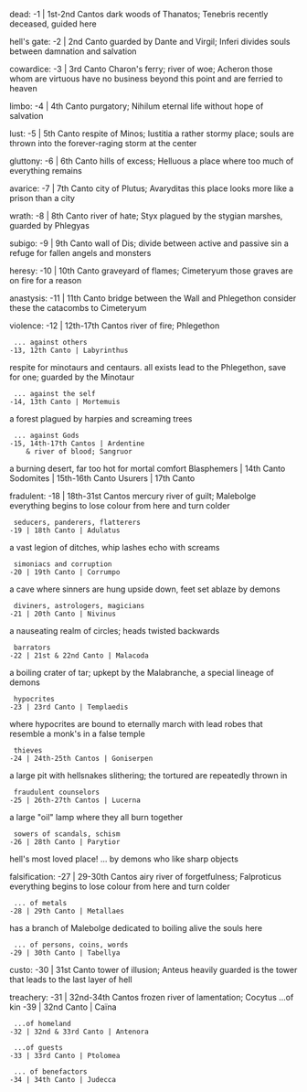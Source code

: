 dead: -1 | 1st-2nd Cantos
	dark woods of Thanatos; Tenebris
   recently deceased, guided here

hell's gate: -2 | 2nd Canto
	guarded by Dante and Virgil; Inferi
   divides souls between damnation and salvation

cowardice: -3 | 3rd Canto
	 Charon's ferry; river of woe; Acheron
   those whom are virtuous have no business beyond this point and are ferried to heaven

limbo: -4 | 4th Canto
	purgatory; Nihilum
   eternal life without hope of salvation

lust: -5 | 5th Canto
	respite of Minos; Iustitia
   a rather stormy place; souls are thrown into the forever-raging storm at the center

gluttony: -6 | 6th Canto
	hills of excess; Helluous
   a place where too much of everything remains

avarice: -7 | 7th Canto
	city of Plutus; Avaryditas
   this place looks more like a prison than a city

wrath: -8 | 8th Canto
	river of hate; Styx
   plagued by the stygian marshes, guarded by Phlegyas

subigo: -9 | 9th Canto
	wall of Dis; divide between active and passive sin
   a refuge for fallen angels and monsters

heresy: -10 | 10th Canto
	graveyard of flames; Cimeteryum
   those graves are on fire for a reason

anastysis: -11 | 11th Canto
	bridge between the Wall and Phlegethon
   consider these the catacombs to Cimeteryum

violence: -12 | 12th-17th Cantos
	river of fire; Phlegethon

     ... against others
	-13, 12th Canto | Labyrinthus
   respite for minotaurs and centaurs. all exists lead to the Phlegethon, save for one; guarded by the Minotaur

     ... against the self
	-14, 13th Canto | Mortemuis
   a forest plagued by harpies and screaming trees

     ... against Gods
	-15, 14th-17th Cantos | Ardentine
		& river of blood; Sangruor
   a burning desert, far too hot for mortal comfort
	   Blasphemers | 14th Canto
	   Sodomites | 15th-16th Canto
	   Usurers | 17th Canto

fradulent: -18 | 18th-31st Cantos
	mercury river of guilt; Malebolge
   everything begins to lose colour from here and turn colder

     seducers, panderers, flatterers
	-19 | 18th Canto | Adulatus
   a vast legion of ditches, whip lashes echo with screams

     simoniacs and corruption
	-20 | 19th Canto | Corrumpo
   a cave where sinners are hung upside down, feet set ablaze by demons

     diviners, astrologers, magicians
	-21 | 20th Canto | Nivinus
   a nauseating realm of circles; heads twisted backwards

     barrators
	-22 | 21st & 22nd Canto | Malacoda
   a boiling crater of tar; upkept by the Malabranche, a special lineage of demons

     hypocrites
	-23 | 23rd Canto | Templaedis
   where hypocrites are bound to eternally march with lead robes that resemble a monk's in a false temple

     thieves
	-24 | 24th-25th Cantos | Goniserpen
   a large pit with hellsnakes slithering; the tortured are repeatedly thrown in

     fraudulent counselors
	-25 | 26th-27th Cantos | Lucerna
   a large "oil" lamp where they all burn together

     sowers of scandals, schism
	-26 | 28th Canto | Parytior
   hell's most loved place! ... by demons who like sharp objects

falsification: -27 | 29-30th Cantos
	airy river of forgetfulness; Falproticus
   everything begins to lose colour from here and turn colder

     ... of metals
	-28 | 29th Canto | Metallaes
   has a branch of Malebolge dedicated to boiling alive the souls here

     ... of persons, coins, words
	-29 | 30th Canto | Tabellya

custo: -30 | 31st Canto
	tower of illusion; Anteus
   heavily guarded is the tower that leads to the last layer of hell




treachery: -31 | 32nd-34th Cantos
	frozen river of lamentation; Cocytus
     ...of kin
	-39 | 32nd Canto | Caïna

     ...of homeland
	-32 | 32nd & 33rd Canto | Antenora

     ...of guests
	-33 | 33rd Canto | Ptolomea

     ... of benefactors
	-34 | 34th Canto | Judecca